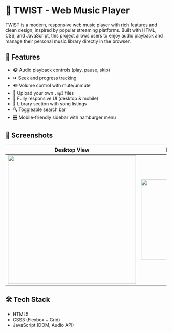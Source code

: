 # 🎵 TWIST - Web Music Player

TWIST is a modern, responsive web music player with rich features and clean design, inspired by popular streaming platforms. Built with HTML, CSS, and JavaScript, this project allows users to enjoy audio playback and manage their personal music library directly in the browser.

## 🚀 Features

- 🎧 Audio playback controls (play, pause, skip)
- ⏩ Seek and progress tracking
- 🔊 Volume control with mute/unmute
- 📂 Upload your own `.mp3` files
- 📱 Fully responsive UI (desktop & mobile)
- 📑 Library section with song listings
- 🔍 Toggleable search bar
- 🎛️ Mobile-friendly sidebar with hamburger menu

## 📸 Screenshots

| Desktop View | Mobile View |
|--------------|-------------|
| <img src="https://github.com/user-attachments/assets/9ed2b247-e12f-4278-8e7f-49539f523782" width="400"/> | <img src="https://github.com/user-attachments/assets/015ea092-711a-4844-bedb-88ce6da3367b" width="250"/> |



## 🛠️ Tech Stack

- HTML5
- CSS3 (Flexbox + Grid)
- JavaScript (DOM, Audio API)
